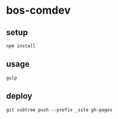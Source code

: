 # bos-comdev

## setup

```
npm install
```

## usage

```
gulp
```

## deploy

```
git subtree push --prefix _site gh-pages
```
